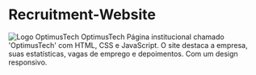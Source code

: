 # Recruitment-Website

![Logo OptimusTech](https://github.com/SantFabio/Recruitment-Website/assets/118360185/ba1ec85e-7c55-47e8-ac7a-3f8c2df857bf) OptimusTech
Página institucional chamado 'OptimusTech' com HTML, CSS e JavaScript. O site destaca a empresa, suas estatísticas, vagas de emprego e depoimentos. Com um design responsivo.
